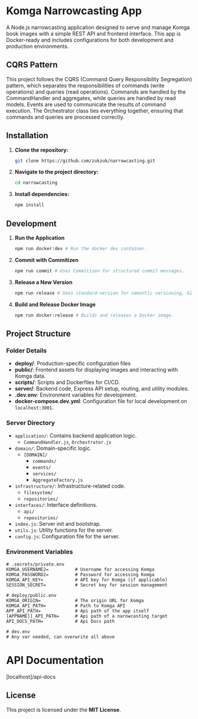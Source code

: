 # Komga Narrowcasting App

A Node.js narrowcasting application designed to serve and manage Komga book images with a simple REST API and frontend interface. This app is Docker-ready and includes configurations for both development and production environments. 

## CQRS Pattern

This project follows the CQRS (Command Query Responsibility Segregation) pattern, which separates the responsibilities of commands (write operations) and queries (read operations).
Commands are handled by the CommandHandler and aggregates, while queries are handled by read models. Events are used to communicate the results of command execution. The Orchestrator class ties everything together, ensuring that commands and queries are processed correctly.

## Installation

1. **Clone the repository:**
   
   ```bash
   git clone https://github.com/zukzuk/narrowcasting.git
   ```
2. **Navigate to the project directory:**
   
   ```bash
   cd narrowcasting
   ```
3. **Install dependencies:**
   
   ```bash
   npm install
   ```

## Development

1. **Run the Application**
   
   ```bash
   npm run docker:dev # Run the docker dev container.
   ```
2. **Commit with Commitizen**
   
   ```bash
   npm run commit # Uses Commitizen for structured commit messages.
   ```
3. **Release a New Version**
   
   ```bash
   npm run release # Uses standard-version for semantic versioning, Git tagging, and pushing to the main branch.
   ```
4. **Build and Release Docker Image**
   
   ```bash
   npm run docker:release # Builds and releases a Docker image.
   ```

## Project Structure

### Folder Details

- **deploy/**: Production-specific configuration files
- **public/**: Frontend assets for displaying images and interacting with Komga data.
- **scripts/**: Scripts and Dockerfiles for CI/CD.
- **server/**: Backend code, Express API setup, routing, and utility modules.
- **.dev.env**: Environment variables for development.
- **docker-compose.dev.yml**: Configuration file for local development on `localhost:3001`.

### Server Directory ###
  - `application/`: Contains backend application logic.
    - `CommandHandler.js`, `Orchestrator.js`
  - `domain/`: Domain-specific logic.
    - `[DOMAIN]/`
      - `commands/`
      - `events/`
      - `services/`
      - `AggregateFactory.js`
  - `infrastructure/`: Infrastructure-related code.
    - `filesystem/`
    - `repositories/`
  - `interfaces/`: Interface definitions.
    - `api/`
    - `repositories/`
  - `index.js`: Server init and bootstrap.
  - `utils.js`: Utility functions for the server.
  - `config.js`: Configuration file for the server.

### Environment Variables

```plaintext
# .secrets/private.env
KOMGA_USERNAME2=          # Username for accessing Komga
KOMGA_PASSWORD2=          # Password for accessing Komga
KOMGA_API_KEY=            # API key for Komga (if applicable)
SESSION_SECRET=           # Secret key for session management

# deploy/public.env
KOMGA_ORIGIN=             # The origin URL for Komga
KOMGA_API_PATH=           # Path to Komga API
APP_API_PATH=             # Api path of the app itself
[APPNAME]]_API_PATH=      # Api path of a narowcasting target
API_DOCS_PATH=            # Api Docs path

# dev.env
# Any var needed, can overwrite all above
```

# API Documentation
[localhost]/api-docs

## License
This project is licensed under the **MIT License**.
